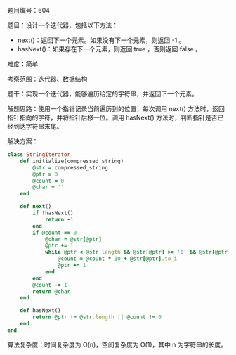 题目编号：604

题目：设计一个迭代器，包括以下方法：

- next()：返回下一个元素。如果没有下一个元素，则返回 -1 。
- hasNext()：如果存在下一个元素，则返回 true ，否则返回 false 。

难度：简单

考察范围：迭代器、数据结构

题干：实现一个迭代器，能够遍历给定的字符串，并返回下一个元素。

解题思路：使用一个指针记录当前遍历到的位置，每次调用 next() 方法时，返回指针指向的字符，并将指针后移一位。调用 hasNext() 方法时，判断指针是否已经到达字符串末尾。

解决方案：

```ruby
class StringIterator
    def initialize(compressed_string)
        @str = compressed_string
        @ptr = 0
        @count = 0
        @char = ''
    end

    def next()
        if !hasNext()
            return -1
        end
        if @count == 0
            @char = @str[@ptr]
            @ptr += 1
            while @ptr < @str.length && @str[@ptr] >= '0' && @str[@ptr] <= '9'
                @count = @count * 10 + @str[@ptr].to_i
                @ptr += 1
            end
        end
        @count -= 1
        return @char
    end

    def hasNext()
        return @ptr != @str.length || @count != 0
    end
end
```

算法复杂度：时间复杂度为 O(n)，空间复杂度为 O(1)，其中 n 为字符串的长度。